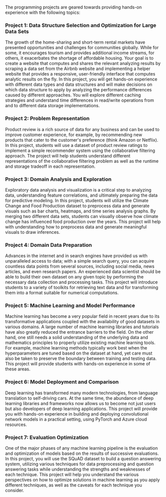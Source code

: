The programming projects are geared towards providing hands-on experience with the following topics:


### Project 1: Data Structure Selection and Optimization for Large Data Sets

The growth of the home-sharing and short-term rental markets have presented opportunities and challenges for communities globally. While for some, it encourages tourism and provides additional income streams, for others, it exacerbates the shortage of affordable housing. Your goal is to create a website that computes and shares the relevant analyzing results by scraping a data set from the Airbnb website and implementing a helper website that provides a responsive, user-friendly interface that computes analytic results on the fly. In this project, you will get hands-on experience with different data types and data structures and will make decisions on which data structure to apply by analyzing the performance differences caused by different approaches. You will explore different caching strategies and understand time differences in read/write operations from and to different data storage implementations.

### Project 2: Problem Representation

Product review is a rich source of data for any business and can be used to improve customer experience, for example, by recommending new products that cater to the customer's preference (think Amazon or Netflix). In this project, students will use a dataset of product review ratings to implement a simple recommender system using the collaborative filtering approach. The project will help students understand different representations of the collaborative filtering problem as well as the runtime and storage tradeoff in each representation.

### Project 3: Domain Analysis and Exploration

Exploratory data analysis and visualization is a critical step to analyzing data, understanding feature correlations, and ultimately preparing the data for predictive modeling. In this project, students will utilize the Climate Change and Food Production dataset to preprocess data and generate visuals such as bar charts, heatmaps, and time series analysis graphs. By merging two different data sets, students can visually observe how climate change has influenced food production over the years. This project will help with understanding how to preprocess data and generate meaningful visuals to draw inferences.

### Project 4: Domain Data Preparation 

Advances in the internet and in search engines have provided us with unparalleled access to data; with a simple search query, you can acquire countless data points from several sources, including social media, news articles, and even research papers. An experienced data scientist should be able to build their own dataset on any given topic by performing the necessary data collection and processing tasks. This project will introduce students to a variety of toolkits for retrieving text data and for transforming them into a format suitable for numerical computations.

### Project 5: Machine Learning and Model Performance

Machine learning has become a very popular field in recent years due to its transformative applications coupled with the availability of good datasets in various domains. A large number of machine learning libraries and tutorials have also greatly reduced the entrance barriers to the field. On the other hand, one still needs a solid understanding of the underlying data and mathematics principles to properly utilize existing machine learning tools. For example, machine learning methods typically work best when the hyperparameters are tuned based on the dataset at hand, yet care must also be taken to preserve the boundary between training and testing data. This project will provide students with hands-on experience in some of these areas.

### Project 6: Model Deployment and Comparison

Deep learning has transformed many modern technologies, from language translation to self-driving cars. At the same time, the abundance of deep learning libraries and frameworks now allows us to become not just users but also developers of deep learning applications. This project will provide you with hands-on experience in building and deploying convolutional network models in a practical setting, using PyTorch and Azure cloud resources.

### Project 7: Evaluation Optimization

One of the major phases of any machine learning pipeline is the evaluation and optimization of models based on the results of successive evaluations. In this project, you will use the SQuAD dataset to build a question answering system, utilizing various techniques for data preprocessing and question answering tasks while understanding the strengths and weaknesses of each technique. This project will help you understand the various perspectives on how to optimize solutions in machine learning as you apply different techniques, as well as the caveats for each technique you consider.
